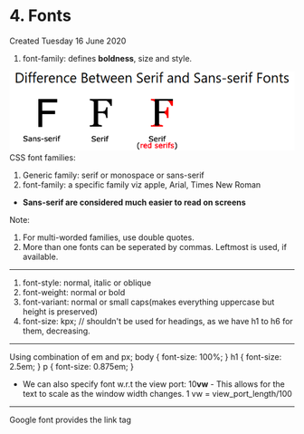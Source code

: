 # 4. Fonts
Created Tuesday 16 June 2020


1. font-family: defines **boldness**, size and style.

![](vault/2._CSS/2._Commonly_used_properties_-_IGN/1._Data_based/4._Fonts/pasted_image.png)
CSS font families:

1. Generic family: serif or monospace or sans-serif
2. font-family: a specific family viz apple, Arial, Times New Roman



* **Sans-serif are considered much easier to read on screens**

Note: 

1. For multi-worded families, use double quotes.
2. More than one fonts can be seperated by commas. Leftmost is used, if available.


*****


1. font-style: normal, italic or oblique
2. font-weight: normal or bold
3. font-variant: normal or small caps(makes everything uppercase but height is preserved)
4. font-size: kpx; // shouldn't be used for headings, as we have h1 to h6 for them, decreasing.


*****

Using combination of em and px;
	body { font-size: 100%; }
	h1 { font-size: 2.5em; }
	p { font-size: 0.875em; }


* We can also specify font w.r.t the view port: 10**vw** - This allows for the text to scale as the window width changes. 1 vw = view_port_length/100


*****

Google font provides the link tag



